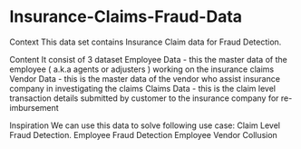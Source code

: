 # Insurance-Claims-Fraud-Data

Context
This data set contains Insurance Claim data for Fraud Detection.

Content
It consist of 3 dataset
Employee Data - this the master data of the employee ( a.k.a agents or adjusters ) working on the insurance claims
Vendor Data - this is the master data of the vendor who assist insurance company in investigating the claims
Claims Data - this is the claim level transaction details submitted by customer to the insurance company for re-imbursement

Inspiration
We can use this data to solve following use case:
Claim Level Fraud Detection.
Employee Fraud Detection
Employee Vendor Collusion
